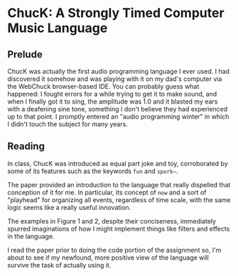 # ChucK: A Strongly Timed Computer Music Language

## Prelude
ChucK was actually the first audio programming language I ever used. I had discovered it somehow and was playing with it on my dad's computer via the WebChuck browser-based IDE. You can probably guess what happened: I fought errors for a while trying to get it to make sound, and when I finally got it to sing, the amplitude was 1.0 and it blasted my ears with a deafening sine tone, something I don't believe they had experienced up to that point. I promptly entered an "audio programming winter" in which I didn't touch the subject for many years.

## Reading
In class, ChucK was introduced as equal part joke and toy, corroborated by some of its features such as the keywords `fun` and `spork~`.

The paper provided an introduction to the language that really dispelled that conception of it for me. In particular, its concept of `now` and a sort of "playhead" for organizing all events, regardless of time scale, with the same logic seems like a really useful innovation.

The examples in Figure 1 and 2, despite their conciseness, immediately spurred imaginations of how I might implement things like filters and effects in the language.

I read the paper prior to doing the code portion of the assignment so, I'm about to see if my newfound, more positive view of the language will survive the task of actually using it.